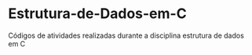 # Estrutura-de-Dados-em-C
Códigos de atividades realizadas durante a disciplina estrutura de dados em C 
